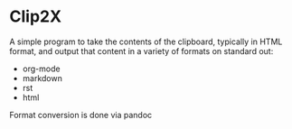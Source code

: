 # Clip2X

A simple program to take the contents of the clipboard, typically in HTML format, and output that
content in a variety of formats on standard out:

* org-mode
* markdown
* rst
* html
    
Format conversion is done via pandoc

